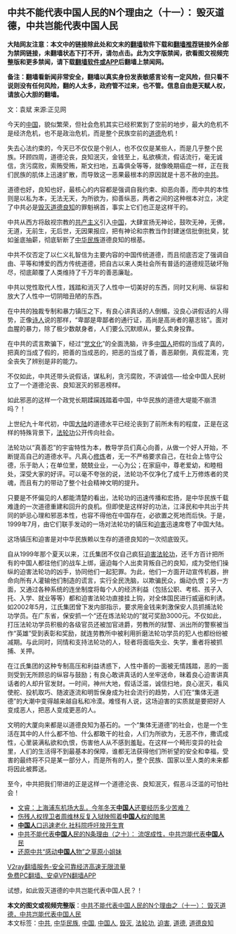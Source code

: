  <h2>中共不能代表中国人民的N个理由之（十一）： 毁灭道德，中共岂能代表中国人民</h2> <p class="notice"><b>大陆网友注意：本文中的链接除此处和文末的<a href="https://github.com/bannedbook/fanqiang" >翻墙</a>软件下载和<a href="https://github.com/killgcd/justmysocks/blob/master/README.md">翻墙推荐</a>链接外全部为禁网链接，未翻墙状态下打不开，请勿点击。此为文字版禁闻，欲看图文视频完整版和更多禁闻，请下载<a href="https://github.com/bannedbook/fanqiang">翻墙软件或APP</a>后翻墙上禁闻网。</p><p>备注：翻墙看新闻非常安全，翻墙以真实身份发表敏感言论有一定风险，但只看不说则没有任何风险，翻的人太多，政府管不过来，也不管。信息自由是天赋人权，请放心大胆的翻墙。</b></p>  <div class="entry"> <p></p> <p>文：袁斌 来源:正见网</p> <p>今天的<span class='wp_keywordlink_affiliate'><a href="https://www.bannedbook.org/" title="中国" target="_blank">中国</a></span>，貌似繁荣，但社会危机其实已经积累到了空前的地步，最大的危机不是经济危机，也不是政治危机，而是整个民族空前的<a href="https://www.bannedbook.org/bnews/tag/%e9%81%93%e5%be%b7/" class="st_tag internal_tag" rel="tag" title="标签 道德 下的日志">道德</a>危机！</p> <p>失去心法约束的，今天已不仅仅是个别人，也不仅仅是某些人，而是几乎整个民族。环顾四周，道德沦丧，良知泯灭，金钱至上，私欲横流，假话流行，毫无诚信，贪污腐败，索贿受贿，斯文扫地，五毒俱全等等，就像晚期癌症一样，正在我们民族的肌体上迅速扩散，而导致这一恶果最根本的原因就是十恶不赦的<a href="https://www.bannedbook.org/bnews/tag/%e4%b8%ad%e5%85%b1/" class="st_tag internal_tag" rel="tag" title="标签 中共 下的日志">中共</a>。</p> <p>道德也好，良知也好，最核心的内容都是强调自我约束、抑恶向善，而中共的本性则是以私为本，无法无天，为所欲为，抑善纵恶，两者之间的这种根本对立，决定了中共必是<a href="https://www.bannedbook.org/bnews/tag/%E6%AF%81%E7%81%AD/" class="st_tag internal_tag" rel="tag" title="标签 毁灭 下的日志">毁灭</a><a href="https://www.bannedbook.org/bnews/tag/%E9%81%93%E5%BE%B7%E8%89%AF%E7%9F%A5/" class="st_tag internal_tag" rel="tag" title="标签 道德良知 下的日志">道德良知</a>的罪魁祸首，事实上它们也正是这样干的。</p>  <p>中共从西方将敌视宗教的<span class='wp_keywordlink'><a href="https://www.bannedbook.org/forum2/topic6177.html" title="《共产主义的终极目的》" target="_blank">共产主义</a></span>引入<a href="https://www.bannedbook.org/bnews/tag/%E4%B8%AD%E5%9B%BD/" class="st_tag internal_tag" rel="tag" title="标签 中国 下的日志">中国</a>，大肆宣扬无神论，鼓吹无神，无佛，无道，无前生，无后世，无因果报应，把有神论和宗教当作封建迷信批倒批臭，犹如釜底抽薪，彻底斩断了<a href="https://www.bannedbook.org/bnews/tag/%E4%B8%AD%E5%8D%8E%E6%B0%91%E6%97%8F/" class="st_tag internal_tag" rel="tag" title="标签 中华民族 下的日志">中华民族</a>道德良知的根基。</p> <p>中共不仅否定了以仁义礼智信为主要内容的中国传统道德，而且彻底否定了强调自由、平等和博爱的西方传统道德，把自古以来人类社会所有普适的道德规范破坏殆尽，彻底颠覆了人类维持了千万年的善恶廉耻。</p> <p>中共以党性取代人性，践踏和消灭了人性中一切美好的东西，同时又利用、纵容和放大了人性中一切阴暗丑陋的东西。</p> <p>在中共的独裁专制和暴力镇压之下，有良心讲真话的人倒楣，没良心讲假话的人得势，正像<span class='wp_keywordlink'><a href="https://www.bannedbook.org/forum11/topic295.html" title="禁片：诗人的悲歌" target="_blank">诗人</a></span>说的那样，“卑鄙是卑鄙者的通行证，高尚是高尚者的墓志铭”。面对血腥的暴力，除了极少数献身者，人们要么沉默顺从，要么卖身投靠。</p> <p>在中共的谎言欺骗下，经过“<span class='wp_keywordlink'><a href="https://www.bannedbook.org/forum2/topic3.html" title="《解体党文化》" target="_blank">党文化</a></span>”的全面洗脑，许多<a href="https://www.bannedbook.org/bnews/tag/%e4%b8%ad%e5%9b%bd%e4%ba%ba/" class="st_tag internal_tag" rel="tag" title="标签 中国人 下的日志">中国人</a>把假的当成了真的，把真的当成了假的，把善的当成恶的，把恶的当成了善，善恶颠倒，真假混淆，完全丧失了辨别是非的能力。</p>  <p>不仅如此，中共还带头说假话，谋私利，贪污腐败，不讲诚信—-给全中国人民树立了一个道德沦丧、良知泯灭的邪恶榜样。</p> <p>如此邪恶的这样一个政党长期蹂躏践踏着中国，中华民族的道德大堤能不崩溃吗？！</p> <p>上世纪九十年代初，中国<span class='wp_keywordlink_affiliate'><a href="https://www.bannedbook.org/" title="大陆" target="_blank">大陆</a></span>的道德水平已经沦丧到了前所未有的程度，正是在这样的特殊背景下，<a href="https://www.bannedbook.org/bnews/tag/%e6%b3%95%e8%bd%ae%e5%8a%9f/" class="st_tag internal_tag" rel="tag" title="标签 法轮功 下的日志">法轮功</a>公开传向社会。</p> <p>法轮功以“真善忍”的宇宙特性为本，教导学员们真心向善，从做一个好人开始，不断提高自己的道德水平。凡真心<span class='wp_keywordlink'><a href="https://www.qi-gong.me/" title="气功修炼网" target="_blank">修炼</a></span>者，无一不严格要求自己，在社会上恪守公德，乐于助人；在单位里，兢兢业业，一心为公；在家庭中，尊老爱幼，和睦相处，深受大家的好评。可以毫不夸张的说，法轮功不仅净化了成千上万修炼者的灵魂，而且有力的带动了整个社会精神文明的提升。</p> <p>只要是不怀偏见的人都能清楚的看出，法轮功的迅速传播和宏扬，是中华民族千载难逢的一次道德重建和回升的良机。但即使是这样好的功法，江泽民和中共出于共同的妒忌心理和邪恶本性，也容不得他在中国存在，必欲置之死地而后快。于是，1999年7月，由它们联手发动的一场对法轮功的镇压和<a href="https://www.bannedbook.org/bnews/tag/%e8%bf%ab%e5%ae%b3/" class="st_tag internal_tag" rel="tag" title="标签 迫害 下的日志">迫害</a>迅速席卷了中国大陆。</p>  <p>这场镇压和迫害是对中华民族赖以生存的道德良知的一次彻底毁灭。</p> <p>自从1999年那个夏天以来，江氏集团不仅自己疯狂<span class='wp_keywordlink'><a href="https://www.bannedbook.org/forum11/topic278.html" title="评江泽民与中共相互利用迫害法轮功" target="_blank">迫害法轮功</a></span>，还千方百计把所有的中国人都往他们的战车上绑，逼迫每个人出卖背叛自己的良知，成为受他们操纵的迫害法轮功的凶手，协同他们一起犯罪。为此，他们一方面开动宣传机器，拚命向所有人灌输他们制造的谎言，实行全民洗脑，以欺骗民众，煽动仇恨；另一方面，又通过各种系统的连坐制度将每个人的经济利益（包括公职、考核、孩子入托、入学、就业等等）都和迫害法轮功直接挂上钩，对全体国民进行威逼和利诱。如2002年5月，江氏集团曾下发内部指示，要求用金钱来刺激保安人员抓捕法轮功学员。在广东省，保安抓一个“还在炼法轮功的”就可奖励3000元。不仅如此，打压法轮功学员积极的各级官员还被加官进爵，劳教所的狱警、派出所的警察被当作“英雄”受到表彰和奖励，就连劳教所中被利用折磨法轮功学员的犯人也都纷纷被减期。与此同时，同情和支持法轮功的人，轻者将面临失业、失学，重者将被抓捕、关押。</p> <p>在江氏集团的这种专制高压和利益诱惑下，人性中善的一面被无情践踏，恶的一面则受到无所顾忌的纵容与鼓励；有良心敢讲真话的人坐牢送命，昧着良心迫害讲真话者的人却升官发财。一时间，神州大地，假话泛滥，诚信扫地，良心泯灭，看风使舵、投机取巧、随波逐流和明哲保身成为社会流行的趋势，人们在“集体无道德”的大潮中变得越来越自私和冷漠。难怪有人说，这场迫害的实质就是要把好人变成恶人，把恶人变成更恶的人。</p> <p>文明的大厦向来都是以道德良知为基石的。一个“集体无道德”的社会，也是一个生活在其中的人什么都不怕、什么都敢干的社会，人们为所欲为，无恶不作，撒谎成性，心里装满私欲和仇恨，伤害他人从不感到羞耻。在这样一个畸形变异的社会里，人们的生活得不到最基本的保障，谁都无法获得他们所祈望的安全和幸福，受害的最终将不只是某一部分人，而是所有的人，整个民族、国家以至人类的未来都将因此被葬送。</p> <p>至今，中共把我们带进的正是这样一个道德沦丧、良知泯灭，假恶斗泛滥的可怕社会！</p>  <ul class='op-related-articles' title='相关阅读'> <li><a href='https://www.bannedbook.org/bnews/bannedvideo/20201124/1436242.html' target='_blank'>文睿：上海浦东机场大乱，今年冬天<b>中国人</b>还要经历多少苦难？</a></li> <li><a href='https://www.bannedbook.org/bnews/renquan/20201124/1436007.html' target='_blank'>伤残人权捍卫者周维林反复入狱映照着<b>中国人</b>权的暗黑</a></li> <li><a href='https://www.bannedbook.org/bnews/headline/20201124/1435897.html' target='_blank'><b>中国人</b>口迅速老化 社科院呼吁放开生育</a></li> <li><a href='https://www.bannedbook.org/bnews/comments/20201123/1435732.html' target='_blank'>中共不能代表<b>中国人</b>民的N条理由（之十）： 流氓成性，中共岂能代表<b>中国人</b>民</a></li> <li><a href='https://www.bannedbook.org/bnews/lishi/20201123/1435442.html' target='_blank'>还原中共“感动<b>中国人</b>物”之草原小姐妹</a></li> </ul> <p class="texttj"> <a href="https://www.bannedbook.org/forum23/topic22702.html" target="_blank">V2ray翻墙服务-安全可靠经济高速无限流量</a><br/> <a href="https://github.com/bannedbook/fanqiang/wiki/%E7%A6%81%E9%97%BB%E7%BD%91%E5%AE%89%E5%8D%93%E7%BF%BB%E5%A2%99%E6%96%B0%E9%97%BBAPP" target="_blank">免费PC翻墙、安卓VPN翻墙APP</a></p><p>试想，如此毁灭道德的中共岂能代表中国人民？！</p><a name='sharetosocial'></a>       <div><b>本文的图文或视频完整版</b>：<a href='https://www.bannedbook.org/bnews/comments/20201124/1436247.html'>中共不能代表中国人民的N个理由之（十一）： 毁灭道德，中共岂能代表中国人民</a></div>  </div><!--END ENTRY--> <div class="postfooter"> <div>本文标签：<a href="https://www.bannedbook.org/bnews/tag/%e4%b8%ad%e5%85%b1/" rel="tag">中共</a>, <a href="https://www.bannedbook.org/bnews/tag/%E4%B8%AD%E5%8D%8E%E6%B0%91%E6%97%8F/" rel="tag">中华民族</a>, <a href="https://www.bannedbook.org/bnews/tag/%E4%B8%AD%E5%9B%BD/" rel="tag">中国</a>, <a href="https://www.bannedbook.org/bnews/tag/%e4%b8%ad%e5%9b%bd%e4%ba%ba/" rel="tag">中国人</a>, <a href="https://www.bannedbook.org/bnews/tag/%E6%AF%81%E7%81%AD/" rel="tag">毁灭</a>, <a href="https://www.bannedbook.org/bnews/tag/%e6%b3%95%e8%bd%ae%e5%8a%9f/" rel="tag">法轮功</a>, <a href="https://www.bannedbook.org/bnews/tag/%e8%bf%ab%e5%ae%b3/" rel="tag">迫害</a>, <a href="https://www.bannedbook.org/bnews/tag/%e9%81%93%e5%be%b7/" rel="tag">道德</a>, <a href="https://www.bannedbook.org/bnews/tag/%E9%81%93%E5%BE%B7%E8%89%AF%E7%9F%A5/" rel="tag">道德良知</a></div>  </div><!--END POSTFOOTER--> 